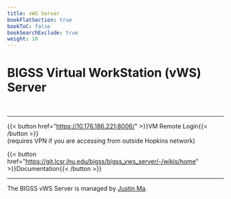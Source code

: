 ```yaml
---
title: vWS Server
bookFlatSection: true
bookToC: false
bookSearchExclude: true
weight: 10
---
```


# BIGSS Virtual WorkStation (vWS) Server

<br/>

---

{{< button href="https://10.176.186.221:8006/" >}}VM Remote Login{{< /button >}}  
(requires VPN if you are accessing from outside Hopkins network)  

{{< button href="https://git.lcsr.jhu.edu/bigss/bigss_vws_server/-/wikis/home" >}}Documentation{{< /button >}}

---

The BIGSS vWS Server is managed by [Justin Ma](mailto:jma60@jh.edu).
